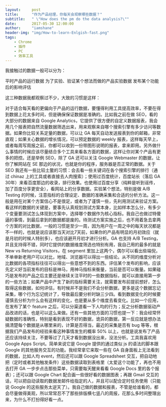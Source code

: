 ```yaml
---
layout:     post
title:      "作为产品经理，你每天会观察哪些数据？"
subtitle:   " \"How does the pm do the data analysis?\""
date:       2017-05-30 12:00:00
author:     "iamshane"
header-img: "img/How-to-learn-Enlgish-fast.png"
tags:
    - Chrome
    - 插件
    - PC
    - 效率工具
--- 
```





我接触过的数据一般可以分为：

平时产品的运行数据
为了实验、验证某个想法而做的产品实验数据
发布某个功能后的影响评估

这三种数据我都观察过不少，大致的习惯是这样：

对于适合每天看的更偏向于产品的运行数据，要懂得利用工具提高效率，不要在得到数据上花太多时间，但是确保保证数据是准确的。比如我之前在做 SEO，看的大部分的数据来自 Google Analytics，它提供了很方便的自定义数据报表，我会用几个报表把自然流量数据筛选出来，用来观察来自哪个搜索引擎有多少访问等数据。如果你比较关系定量的数据，可以让 GA 每天自动发送报表到你的邮箱，非常直观；如果关心数据的增长情况，可以预定数据的 weekly 报表，这样每天早上，或者每周写周报之前，你都可以收到一份带图形说明的报表，拿来即用。另外做什么事情的时候应该尽量结合多个工具来看各方面的数据，这样让你对某个产品有更多的把控。还是举例 SEO，除了 GA 还可以关注 Google Webmaster 的数据，让你了解网站在 SE 那边的状况，也就是你的程序，服务器是否正常的数据。关于 SEO 我还有一些比较土鳖的习惯：会去看一些关键词在各个搜索引擎的排行（通过 chinaz 上的工具或者直接去人肉搜索）；使用过百度统计，百度站长（落后 GA 30年）来看百度那边的收录，排行效果。也使用过百度分享（纯粹是听到谣传，加了百度分享更安全），看网站上的分享数据。实验某个想法，特别是做 A/B Testing 的时候，注意指标的合理设定、数据的准确采集和合适的分析方法。这一般是用在对某个方案信心不是很足，或者为了谨慎一些，先利用测试来验证方案。看这样的数据的关键是，要事先认真规划测试方案本身，比如样本怎么分，有多少个变量要测试怎么体现到方案中，选择哪个数据作为核心指标。我自己也做过特傻逼的事情，到最后拿到的数据都是废的。待测试方案实施之后，也不用着急去拿两个方案的对比数据，一般的习惯是至少一周，因为用户在一周之中的每天状况都是不一样的，也就是说应该那当天对比7天前，如果你的产品有明显的月初效应（就是月初的时候人特别多），也应该避开月初才进行分析。GA 也支持 A/B Testing，并且支持得不错，同时它提供的数据维度筛选也特别有用，我自己用的最多的就是 New vs Returning Visitors，在 segment 里加上这两个，偶尔可以看出些端倪，不单单新老用户可以对比，地域、浏览器可以得出一些结论。从不同的维度分析对比数据的各项指标往往可以得出一些意想不到的东西。评估某个发布的影响，应该先定义好当前发布的目标是神马，用神马指标来衡量，当前是否可以衡量。如果碰巧是发布的产品之后主要还是继续关注平时的一些数据指标，就可以直接用第一步的一些方法；如果产品中产生了新的指标需要关注，就需要发布前提前想好，怎么取得这些数据，如何评估，有时候并不是我们不会分析数据，更多是这个数据忘记采集，哪个行为忘记统计了，导致最后要分析时缺三少四。看到数据变化的时候要谨慎去分析为什么会有这样的变化，也是要从多个维度去看变化。比如一个应用，在发布了某个 feature 之后，可以分渠道看一下人均的行为；反之分析数据驱动产品改进的话，也是可以这么来做。还有一些其他方面的习惯也提一下：我会经常怀疑数据的准确性，特别是看到表现不好的数据，诡异的数据，第一反应就是想办法搞清楚每个数据是从哪里来的，计算是否得当，最近的采集是否有 bug 等等，根据我们产品发布的经验来看这种事情发生的概率 50% 以上，也就是说发布了产品还应该持续关注，不要等过了几天才看到数据没出来，没法分析。工具我喜欢用 Google Apps Script。简单来说它是 Google 提供的通过类似 js 的语法的脚本跟 Google 的其他服务交互的功能。我经常拿它来取一些在 GA 自身面板上无法看到的数据，比如人均 event，然后还可以跟 Google Spreadsheet 交互，把自动地把（定时或者其他触发条件）这些数据读取到表格里（太爱这个功能了，再也不用去打开 GA 一步步点击那些菜单，只需要每天醒来看看 Google Docs 里的各个报表）；还可以跟 Google Chart 配合画一些很好看的数据图表；再跟 Gmail 交互的话，可以把自动读取的数据发邮件给指定的人，并且可以配合定时任务使用（只能说 Google 的这些服务太逆天了）。我自己做的数据和报表，不管是给谁看的，都会尽量做得美观，所以常常忍不了那些排版横七竖八的周报，花那么多时间整理出来，为什么不打扮得好看一点。
